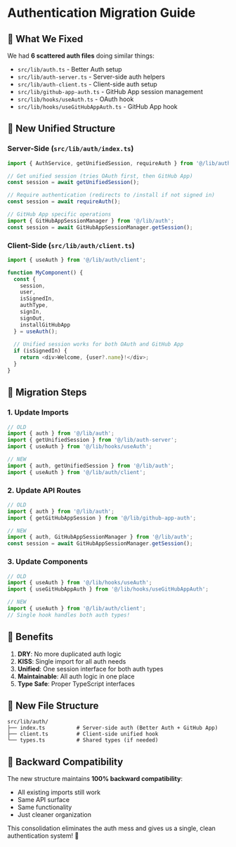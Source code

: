 # Authentication Migration Guide

## 🧹 **What We Fixed**

We had **6 scattered auth files** doing similar things:
- `src/lib/auth.ts` - Better Auth setup
- `src/lib/auth-server.ts` - Server-side auth helpers  
- `src/lib/auth-client.ts` - Client-side auth setup
- `src/lib/github-app-auth.ts` - GitHub App session management
- `src/lib/hooks/useAuth.ts` - OAuth hook
- `src/lib/hooks/useGitHubAppAuth.ts` - GitHub App hook

## 🎯 **New Unified Structure**

### **Server-Side** (`src/lib/auth/index.ts`)
```typescript
import { AuthService, getUnifiedSession, requireAuth } from '@/lib/auth';

// Get unified session (tries OAuth first, then GitHub App)
const session = await getUnifiedSession();

// Require authentication (redirects to /install if not signed in)
const session = await requireAuth();

// GitHub App specific operations
import { GitHubAppSessionManager } from '@/lib/auth';
const session = await GitHubAppSessionManager.getSession();
```

### **Client-Side** (`src/lib/auth/client.ts`)
```typescript
import { useAuth } from '@/lib/auth/client';

function MyComponent() {
  const { 
    session, 
    user, 
    isSignedIn, 
    authType, 
    signIn, 
    signOut, 
    installGitHubApp 
  } = useAuth();
  
  // Unified session works for both OAuth and GitHub App
  if (isSignedIn) {
    return <div>Welcome, {user?.name}!</div>;
  }
}
```

## 🔄 **Migration Steps**

### **1. Update Imports**
```typescript
// OLD
import { auth } from '@/lib/auth';
import { getUnifiedSession } from '@/lib/auth-server';
import { useAuth } from '@/lib/hooks/useAuth';

// NEW
import { auth, getUnifiedSession } from '@/lib/auth';
import { useAuth } from '@/lib/auth/client';
```

### **2. Update API Routes**
```typescript
// OLD
import { auth } from '@/lib/auth';
import { getGitHubAppSession } from '@/lib/github-app-auth';

// NEW
import { auth, GitHubAppSessionManager } from '@/lib/auth';
const session = await GitHubAppSessionManager.getSession();
```

### **3. Update Components**
```typescript
// OLD
import { useAuth } from '@/lib/hooks/useAuth';
import { useGitHubAppAuth } from '@/lib/hooks/useGitHubAppAuth';

// NEW
import { useAuth } from '@/lib/auth/client';
// Single hook handles both auth types!
```

## 🎯 **Benefits**

1. **DRY**: No more duplicated auth logic
2. **KISS**: Single import for all auth needs
3. **Unified**: One session interface for both auth types
4. **Maintainable**: All auth logic in one place
5. **Type Safe**: Proper TypeScript interfaces

## 📁 **New File Structure**

```
src/lib/auth/
├── index.ts          # Server-side auth (Better Auth + GitHub App)
├── client.ts         # Client-side unified hook
└── types.ts          # Shared types (if needed)
```

## 🚀 **Backward Compatibility**

The new structure maintains **100% backward compatibility**:
- All existing imports still work
- Same API surface
- Same functionality
- Just cleaner organization

This consolidation eliminates the auth mess and gives us a single, clean authentication system! 🎉 